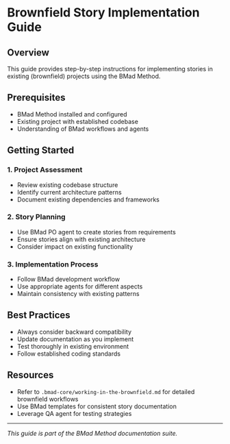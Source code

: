 # Brownfield Story Implementation Guide

## Overview

This guide provides step-by-step instructions for implementing stories in existing (brownfield) projects using the BMad Method.

## Prerequisites

- BMad Method installed and configured
- Existing project with established codebase
- Understanding of BMad workflows and agents

## Getting Started

### 1. Project Assessment
- Review existing codebase structure
- Identify current architecture patterns
- Document existing dependencies and frameworks

### 2. Story Planning
- Use BMad PO agent to create stories from requirements
- Ensure stories align with existing architecture
- Consider impact on existing functionality

### 3. Implementation Process
- Follow BMad development workflow
- Use appropriate agents for different aspects
- Maintain consistency with existing patterns

## Best Practices

- Always consider backward compatibility
- Update documentation as you implement
- Test thoroughly in existing environment
- Follow established coding standards

## Resources

- Refer to `.bmad-core/working-in-the-brownfield.md` for detailed brownfield workflows
- Use BMad templates for consistent story documentation
- Leverage QA agent for testing strategies

---

*This guide is part of the BMad Method documentation suite.*
